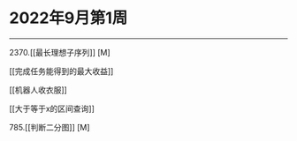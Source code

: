 # 2022年9月第1周
---


2370.[[最长理想子序列]] [M]

[[完成任务能得到的最大收益]]

[[机器人收衣服]]

[[大于等于x的区间查询]]

785.[[判断二分图]] [M]